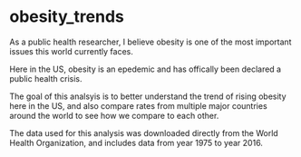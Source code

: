 # obesity_trends 

As a public health researcher, I believe obesity is one of the most important issues this world currently faces. 

Here in the US, obesity is an epedemic and has offically been declared a public health crisis.

The goal of this analsyis is to better understand the trend of rising obesity here in the US, and also compare rates from multiple major countries around the world to see how we compare to each other.

The data used for this analysis was downloaded directly from the World Health Organization, and includes data from year 1975 to year 2016.

